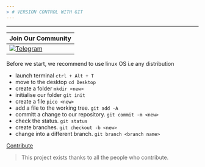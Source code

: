 ```yaml
---
> # VERSION CONTROL WITH GIT
---
```

---

| Join Our Community
|---|
|  [![Telegram](https://telegram.org/img/t_logo.png)](https://kisumu-poly-tech-hub.github.io/collaboration-tools/)

<p> Before we start, we recommend to use   linux OS       
  i.e any distribution </p>


*  launch terminal ``` ctrl + Alt + T ```
*  move to the desktop  ```cd Desktop ```
*  create a folder ```mkdir <new>```
*  initialise our folder  ```git init```
*  create a file  ```pico <new>```
*  add a file to the working tree. ```git add -A```
*  committ a change to our repository. ```git commit -m <new>```
*  check the status. ```git status```
*  create branches. ```git checkout -b <new>```
*  change into a different branch.  ```git branch <branch name>```




[Contribute](https://kisumu-poly-tech-hub.github.io/collaboration-tools/ "tech-hub.io")


> This project exists thanks to all the people who contribute.


  
